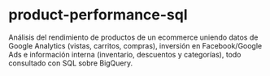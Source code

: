 # product-performance-sql
Análisis del rendimiento de productos de un ecommerce uniendo datos de Google Analytics (vistas, carritos, compras), inversión en Facebook/Google Ads e información interna (inventario, descuentos y categorías), todo consultado con SQL sobre BigQuery.

